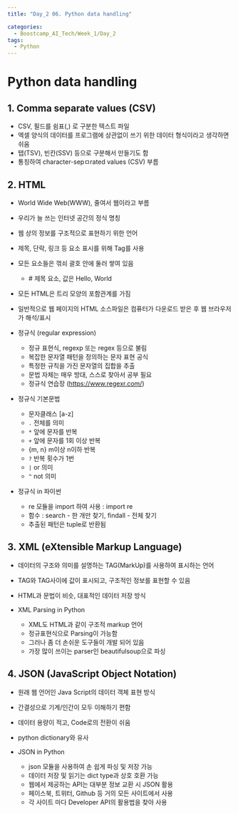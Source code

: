 ```yaml
---
title: "Day_2 06. Python data handling"

categories:
  - Boostcamp_AI_Tech/Week_1/Day_2
tags:
  - Python
---
```


# Python data handling

## 1. Comma separate values (CSV)

- CSV, 필드를 쉼표(,) 로 구분한 텍스트 파일
- 엑셀 양식의 데이터를 프로그램에 상관없이 쓰기 위한 데이터 형식이라고 생각하면 쉬움
- 탭(TSV), 빈칸(SSV) 등으로 구분해서 만들기도 함
- 통칭하여 character-sepㅁrated values (CSV) 부름

## 2. HTML

- World Wide Web(WWW), 줄여서 웹이라고 부름
- 우리가 늘 쓰는 인터넷 공간의 정식 명칭

- 웹 상의 정보를 구조적으로 표현하기 위한 언어
- 제목, 단락, 링크 등 요소 표시를 위해 Tag를 사용
- 모든 요소들은 꺾쇠 괄호 안에 둘러 쌓여 있음
  - <title> Hello, World </title>  # 제목 요소, 값은 Hello, World
- 모든 HTML은 트리 모양의 포함관계를 가짐
- 일반적으로 웹 페이지의 HTML 소스파일은 컴퓨터가 다운로드 받은 후 웹 브라우저가 해석/표시

- 정규식 (regular expression)
  - 정규 표현식, regexp 또는 regex 등으로 불림
  - 복잡한 문자열 패턴을 정의하는 문자 표현 공식
  - 특정한 규칙을 가진 문자열의 집합을 추출
  - 문법 자체는 매우 방대, 스스로 찾아서 공부 필요
  - 정규식 연습장 (https://www.regexr.com/)

- 정규식 기본문법
  - 문자클래스 [a-z]
  - `.` 전체를 의미
  - `*` 앞에 문자를 반복
  - `+` 앞에 문자를 1회 이상 반복
  - {m, n} m이상 n이하 반복
  - `?` 반복 횟수가 1번
  - `|` or 의미
  - `^` not 의미


- 정규식 in 파이썬
  - re 모듈을 import 하여 사용 : import re
  - 함수 : search - 한 개만 찾기, findall - 전체 찾기
  - 추출된 패턴은 tuple로 반환됨

## 3. XML (eXtensible Markup Language)

- 데이터의 구조와 의미를 설명하는 TAG(MarkUp)를 사용하여 표시하는 언어
- TAG와 TAG사이에 값이 표시되고, 구조적인 정보를 표현할 수 있음
- HTML과 문법이 비슷, 대표적인 데이터 저장 방식

- XML Parsing in Python
  - XML도 HTML과 같이 구조적 markup 언어
  - 정규표현식으로 Parsing이 가능함
  - 그러나 좀 더 손쉬운 도구들이 개발 되어 있음
  - 가장 많이 쓰이는 parser인 beautifulsoup으로 파싱

## 4. JSON (JavaScript Object Notation)

- 원래 웹 언어인 Java Script의 데이터 객체 표현 방식
- 간결성으로 기계/인간이 모두 이해하기 편함
- 데이터 용량이 적고, Code로의 전환이 쉬움
- python dictionary와 유사

- JSON in Python
  - json 모듈을 사용하여 손 쉽게 파싱 및 저장 가능
  - 데이터 저장 및 읽기는 dict type과 상호 호환 가능
  - 웹에서 제공하는 API는 대부분 정보 교환 시 JSON 활용
  - 페이스북, 트위터, Github 등 거의 모든 사이트에서 사용
  - 각 사이트 마다 Developer API의 활용법을 찾아 사용
















